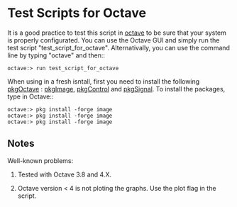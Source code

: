  
Test Scripts for Octave
=======================


It is a good practice to test this script in [octave] to be sure that your system
is properly configurated. You can use the Octave GUI and simply run the test script
"test_script_for_octave". Alternativally, you can use the command line by
typing "octave" and then::


```shell
octave:> run test_script_for_octave
```

When using in a fresh isntall, first you need to install the following
[pkgOctave] : [pkgImage], [pkgControl] and [pkgSignal]. To install the packages,
type in Octave::



```shell
octave:> pkg install -forge image
octave:> pkg install -forge image
octave:> pkg install -forge image
```


Notes
-----

Well-known problems:

1) Tested with Octave 3.8 and 4.X.

2) Octave version < 4 is not ploting the graphs. Use the plot flag in the script.
 
  

[octave]: https://www.gnu.org/software/octave/ "GNU Octave"
[pkgOctave]: https://octave.sourceforge.io/packages.php "Octave packages"
[pkgImage]: https://octave.sourceforge.io/image/index.html "Image"
[pkgControl]: https://octave.sourceforge.io/control/index.html "Control"
[pkgSignal]: https://octave.sourceforge.io/signal/index.html "Signal"

